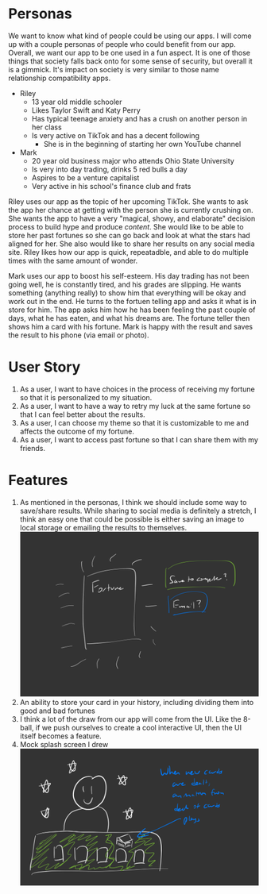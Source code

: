 # Personas
We want to know what kind of people could be using our apps. I will come up with a couple personas of people who could benefit from our app. Overall, we want our app to be one used in a fun aspect. It is one of those things that society falls back onto for some sense of security, but overall it is a gimmick. It's impact on society is very similar to those name relationship compatibility apps.
- Riley
  - 13 year old middle schooler
  - Likes Taylor Swift and Katy Perry
  - Has typical teenage anxiety and has a crush on another person in her class
  - Is very active on TikTok and has a decent following
    - She is in the beginning of starting her own YouTube channel
- Mark
  - 20 year old business major who attends Ohio State University
  - Is very into day trading, drinks 5 red bulls a day
  - Aspires to be a venture capitalist
  - Very active in his school's finance club and frats

Riley uses our app as the topic of her upcoming TikTok. She wants to ask the app her chance at getting with the person she is currently crushing on. She wants the app to have a very "magical, showy, and elaborate" decision process to build hype and produce *content*. She would like to be able to store her past fortunes so she can go back and look at what the stars had aligned for her. She also would like to share her results on any social media site. Riley likes how our app is quick, repeatadble, and able to do multiple times with the same amount of wonder.

Mark uses our app to boost his self-esteem. His day trading has not been going well, he is constantly tired, and his grades are slipping. He wants something (anything really) to show him that everything will be okay and work out in the end. He turns to the fortuen telling app and asks it what is in store for him. The app asks him how he has been feeling the past couple of days, what he has eaten, and what his dreams are. The fortune teller then shows him a card with his fortune. Mark is happy with the result and saves the result to his phone (via email or photo).
# User Story
1. As a user, I want to have choices in the process of receiving my fortune so that it is personalized to my situation.
2. As a user, I want to have a way to retry my luck at the same fortune so that I can feel better about the results.
3. As a user, I can choose my theme so that it is customizable to me and affects the outcome of my fortune.
4. As a user, I want to access past fortune so that I can share them with my friends.

# Features
1. As mentioned in the personas, I think we should include some way to save/share results. While sharing to social media is definitely a stretch, I think an easy one that could be possible is either saving an image to local storage or emailing the results to themselves.
![](assets/share-fortune.jpeg)
2. An ability to store your card in your history, including dividing them into good and bad fortunes
3. I think a lot of the draw from our app will come from the UI. Like the 8-ball, if we push ourselves to create a cool interactive UI, then the UI itself becomes a feature.
4. Mock splash screen I drew
![](assets/splash-screen-demo.jpeg)
